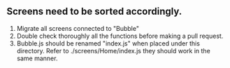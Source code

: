 ## Screens need to be sorted accordingly.

1. Migrate all screens connected to "Bubble"
2. Double check thoroughly all the functions before making a pull request.
3. Bubble.js should be renamed "index.js" when placed under this directory. Refer to ./screens/Home/index.js they should work in the same manner.
